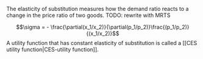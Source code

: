 The elasticity of substitution measures how the demand ratio reacts to a change in the price ratio of two goods. 
TODO: rewrite with MRTS

$$\sigma = - \frac{\partial(x_1/x_2)}{\partial(p_1/p_2)}\frac{(p_1/p_2)}{(x_1/x_2)}$$
A utility function that has constant elasticity of substitution is called a [[CES utility function|CES-utility function]].